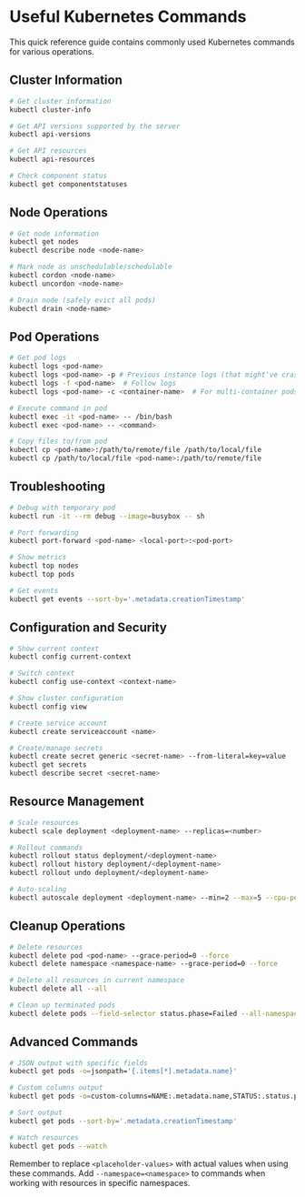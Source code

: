 # Useful Kubernetes Commands

This quick reference guide contains commonly used Kubernetes commands for various operations.

## Cluster Information
```bash
# Get cluster information
kubectl cluster-info

# Get API versions supported by the server
kubectl api-versions

# Get API resources
kubectl api-resources

# Check component status
kubectl get componentstatuses
```

## Node Operations
```bash
# Get node information
kubectl get nodes
kubectl describe node <node-name>

# Mark node as unschedulable/schedulable
kubectl cordon <node-name>
kubectl uncordon <node-name>

# Drain node (safely evict all pods)
kubectl drain <node-name>
```

## Pod Operations
```bash
# Get pod logs
kubectl logs <pod-name>
kubectl logs <pod-name> -p # Previous instance logs (that might've crashed)
kubectl logs -f <pod-name>  # Follow logs
kubectl logs <pod-name> -c <container-name>  # For multi-container pods

# Execute command in pod
kubectl exec -it <pod-name> -- /bin/bash
kubectl exec <pod-name> -- <command>

# Copy files to/from pod
kubectl cp <pod-name>:/path/to/remote/file /path/to/local/file
kubectl cp /path/to/local/file <pod-name>:/path/to/remote/file
```

## Troubleshooting
```bash
# Debug with temporary pod
kubectl run -it --rm debug --image=busybox -- sh

# Port forwarding
kubectl port-forward <pod-name> <local-port>:<pod-port>

# Show metrics
kubectl top nodes
kubectl top pods

# Get events
kubectl get events --sort-by='.metadata.creationTimestamp'
```

## Configuration and Security
```bash
# Show current context
kubectl config current-context

# Switch context
kubectl config use-context <context-name>

# Show cluster configuration
kubectl config view

# Create service account
kubectl create serviceaccount <name>

# Create/manage secrets
kubectl create secret generic <secret-name> --from-literal=key=value
kubectl get secrets
kubectl describe secret <secret-name>
```

## Resource Management
```bash
# Scale resources
kubectl scale deployment <deployment-name> --replicas=<number>

# Rollout commands
kubectl rollout status deployment/<deployment-name>
kubectl rollout history deployment/<deployment-name>
kubectl rollout undo deployment/<deployment-name>

# Auto-scaling
kubectl autoscale deployment <deployment-name> --min=2 --max=5 --cpu-percent=80
```

## Cleanup Operations
```bash
# Delete resources
kubectl delete pod <pod-name> --grace-period=0 --force
kubectl delete namespace <namespace-name> --grace-period=0 --force

# Delete all resources in current namespace
kubectl delete all --all

# Clean up terminated pods
kubectl delete pods --field-selector status.phase=Failed --all-namespaces
```

## Advanced Commands
```bash
# JSON output with specific fields
kubectl get pods -o=jsonpath='{.items[*].metadata.name}'

# Custom columns output
kubectl get pods -o=custom-columns=NAME:.metadata.name,STATUS:.status.phase

# Sort output
kubectl get pods --sort-by='.metadata.creationTimestamp'

# Watch resources
kubectl get pods --watch
```

Remember to replace `<placeholder-values>` with actual values when using these commands. Add `--namespace=<namespace>` to commands when working with resources in specific namespaces.
